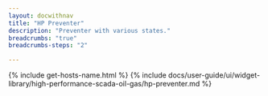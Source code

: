 ```yaml
---
layout: docwithnav
title: "HP Preventer"
description: "Preventer with various states."
breadcrumbs: "true"
breadcrumbs-steps: "2"

---
```

{% include get-hosts-name.html %}
{% include docs/user-guide/ui/widget-library/high-performance-scada-oil-gas/hp-preventer.md %}
